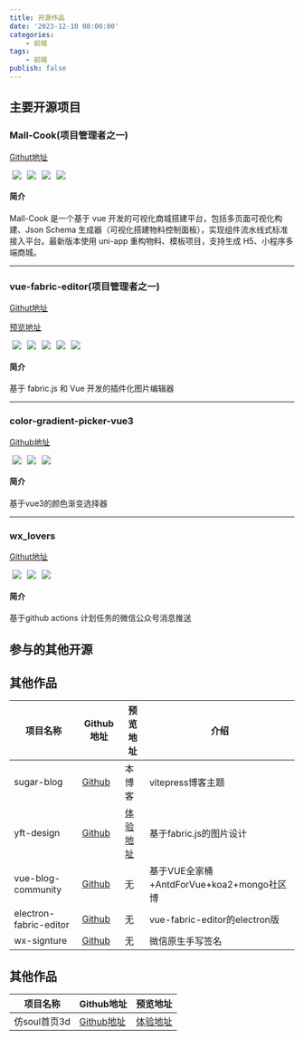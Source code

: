 ```yaml
---
title: 开源作品
date: '2023-12-10 08:00:00'
categories:
    - 前端
tags:
    - 前端
publish: false
---
```


## 主要开源项目

### Mall-Cook(项目管理者之一)
[Githut地址](https://github.com/wangyuan389/mall-cook)
<div style="display:flex;justify-content:flex-start;align-items:center;margin-bottom:10px;">
    <img style='margin:0 5px' src='https://badgen.net/github/stars/wangyuan389/mall-cook' />
    <img style='margin:0 5px' src='https://badgen.net/github/forks/wangyuan389/mall-cook' />
    <img style='margin:0 5px' src='https://img.shields.io/badge/Vue2-42b983?logo=javascript&logoColor=fff&style=flat' />
    <img style='margin:0 5px' src='https://img.shields.io/badge/Webpack-FFA500?logo=travis&logoColor=fff&style=flat' />
</div>

#### 简介
Mall-Cook 是一个基于 vue 开发的可视化商城搭建平台，包括多页面可视化构建、Json Schema 生成器（可视化搭建物料控制面板），实现组件流水线式标准接入平台。最新版本使用 uni-app 重构物料、模板项目，支持生成 H5、小程序多端商城。

***

### vue-fabric-editor(项目管理者之一)
[Githut地址](https://github.com/nihaojob/vue-fabric-editor)

[预览地址](https://nihaojob.github.io/vue-fabric-editor/#/)
<div style="display:flex;justify-content:flex-start;align-items:center;margin-bottom:10px;">
    <img style='margin:0 5px' src='https://badgen.net/github/stars/nihaojob/vue-fabric-editor' />
    <img style='margin:0 5px' src='https://badgen.net/github/forks/nihaojob/vue-fabric-editor' />
    <img style='margin:0 5px' src='https://img.shields.io/badge/Vue3-42b983?logo=javascript&logoColor=fff&style=flat' />
    <img style='margin:0 5px' src='https://img.shields.io/badge/Vite-FFA500?logo=travis&logoColor=fff&style=flat' />
    <img style='margin:0 5px' src='https://img.shields.io/badge/Fabricjs-1E90FF?logo=javascript&logoColor=fff&style=flat' />
</div>

#### 简介
基于 fabric.js 和 Vue 开发的插件化图片编辑器

***

### color-gradient-picker-vue3
[Github地址](https://github.com/Qiu-Jun/color-gradient-picker-vue3)
<div style="display:flex;justify-content:flex-start;align-items:center;margin-bottom:10px;">
    <img style='margin:0 5px' src='https://badgen.net/npm/v/color-gradient-picker-vue3' />
    <img style='margin:0 5px' src='https://badgen.net/npm/dt/color-gradient-picker-vue3' />
    <img style='margin:0 5px' src='https://img.shields.io/badge/Vue3-42b983?logo=javascript&logoColor=fff&style=flat' />
</div>

#### 简介
基于vue3的颜色渐变选择器

***

### wx_lovers
[Githut地址](https://github.com/Qiu-Jun/wx_lovers)
<div style="display:flex;justify-content:flex-start;align-items:center;margin-bottom:10px;">
    <img style='margin:0 5px' src='https://badgen.net/github/stars/Qiu-Jun/wx_lovers' />
    <img style='margin:0 5px' src='https://badgen.net/github/forks/Qiu-Jun/wx_lovers' />
    <img style='margin:0 5px' src='https://img.shields.io/badge/Nodejs-42b983?logo=javascript&logoColor=fff&style=flat' />
</div>

#### 简介
基于github actions 计划任务的微信公众号消息推送

## 参与的其他开源
## 其他作品
|  项目名称 |     Github地址     |   预览地址  |  介绍  |
|   ----   |   ----    |   ----  |   ---    |
|  sugar-blog  |  [Github](https://github.com/ATQQ/sugar-blog)  |  本博客 | vitepress博客主题  |
|  yft-design  | [Github](https://github.com/dromara/yft-design) | [体验地址](https://yft.design/) | 基于fabric.js的图片设计 |
|  vue-blog-community  | [Github](https://github.com/xingxi521/vue-blog-community) | 无 | 基于VUE全家桶+AntdForVue+koa2+mongo社区博 |
|  electron-fabric-editor  | [Github](https://github.com/Qiu-Jun/electron-fabric-editor) | 无 | vue-fabric-editor的electron版 |
|  wx-signture  | [Github](https://github.com/Qiu-Jun/wx-signture) | 无 | 微信原生手写签名 |


## 其他作品
|  项目名称 |     Github地址     |   预览地址  |
|   ----   |   ----    |   ----  |
|  仿soul首页3d   | [Github地址](https://github.com/Qiu-Jun/wx_lovers.git)  |  [体验地址](https://qiu-jun.github.io/soulhome3d/) |
